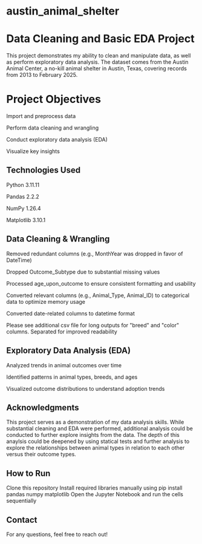 # austin_animal_shelter
# Data Cleaning and Basic EDA Project
This project demonstrates my ability to clean and manipulate data, as well as perform exploratory data analysis. The dataset comes from the Austin Animal Center, a no-kill animal shelter in Austin, Texas, covering records from 2013 to February 2025.

# Project Objectives
Import and preprocess data

Perform data cleaning and wrangling

Conduct exploratory data analysis (EDA)

Visualize key insights

## Technologies Used
Python 3.11.11

Pandas 2.2.2

NumPy 1.26.4

Matplotlib 3.10.1

## Data Cleaning & Wrangling
Removed redundant columns (e.g., MonthYear was dropped in favor of DateTime)

Dropped Outcome_Subtype due to substantial missing values

Processed age_upon_outcome to ensure consistent formatting and usability

Converted relevant columns (e.g., Animal_Type, Animal_ID) to categorical data to optimize memory usage

Converted date-related columns to datetime format

Please see additional csv file for long outputs for "breed" and "color" columns. Separated for improved readability

## Exploratory Data Analysis (EDA)
Analyzed trends in animal outcomes over time

Identified patterns in animal types, breeds, and ages

Visualized outcome distributions to understand adoption trends

## Acknowledgments
This project serves as a demonstration of my data analysis skills. While substantial cleaning and EDA were performed, additional analysis could be conducted to further explore insights from the data. The depth of this anaylsis could be
deepened by using statical tests and further analysis to explore the relationships between animal types in relation to each other versus their outcome types.

## How to Run
Clone this repository
Install required libraries manually using pip install pandas numpy matplotlib
Open the Jupyter Notebook and run the cells sequentially

## Contact
For any questions, feel free to reach out!

